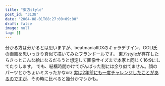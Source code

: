 ```yaml
---
title: "東方style"
post_id: "3138"
date: "2004-08-01T08:27:00+09:00"
draft: false
image: null
tag: []
---
```



分かる方は分かるとは思いますが、beatmaniaIIDXのキャラデザイン、GOLI氏の画風を思いっきり真似て描いてみたフランドールです。 東方styleが存在したらきっとこんな絵になるだろうと想定して画像サイズまで本家と同じく16:9にしてたりします。  でも、結構時間かけてがんばった割には余り似てません。顔のパーツとかちょいミスったかなorz [実は2年前にも一度チャレンジしたことがあるのですが](/3045)、その時に比べると幾分かマシかも。
